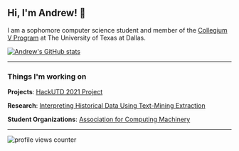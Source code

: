 ## Hi, I'm Andrew! 👋

I am a sophomore computer science student and member of the [Collegium V Program](https://honors.utdallas.edu/cv) at The University of Texas at Dallas.

[![Andrew's GitHub stats](https://github-readme-stats.vercel.app/api?username=nartmobile&hide=stars,issues,contribs?count_private=true&show_icons=true&theme=midnight-purple)](https://github.com/anuraghazra/github-readme-stats)

---
### Things I'm working on

**Projects**: [HackUTD 2021 Project](https://github.com/nartmobile/HackUTD-F-2021)

**Research**: [Interpreting Historical Data Using Text-Mining Extraction](https://github.com/ACM-Research/text-mining-extraction)

**Student Organizations**: [Association for Computing Machinery](https://www.acmutd.co/)

---

![profile views counter](https://komarev.com/ghpvc/?username=nartmobile&label=profile%20views)
